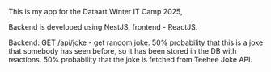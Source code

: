 This is my app for the Dataart Winter IT Camp 2025, 

Backend is developed using NestJS, frontend - ReactJS.

Backend:
GET /api/joke - get random joke. 50% probability that this is a joke that somebody has seen before, so it has been stored in the DB with reactions. 50% probability that the joke is fetched from Teehee Joke API.
<!-- PATCH /api/joke:id -->